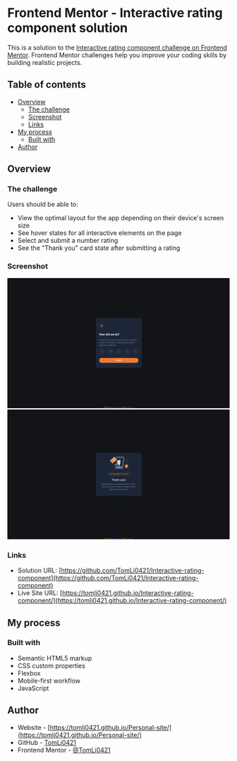 # Frontend Mentor - Interactive rating component solution

This is a solution to the [Interactive rating component challenge on Frontend Mentor](https://www.frontendmentor.io/challenges/interactive-rating-component-koxpeBUmI). Frontend Mentor challenges help you improve your coding skills by building realistic projects.

## Table of contents

- [Overview](#overview)
  - [The challenge](#the-challenge)
  - [Screenshot](#screenshot)
  - [Links](#links)
- [My process](#my-process)
  - [Built with](#built-with)
- [Author](#author)

## Overview

### The challenge

Users should be able to:

- View the optimal layout for the app depending on their device's screen size
- See hover states for all interactive elements on the page
- Select and submit a number rating
- See the "Thank you" card state after submitting a rating

### Screenshot

![](./screenshot/desktop-design.png)
![](./screenshot/desktop-thank-you-state.png)

### Links

- Solution URL: [https://github.com/TomLi0421/Interactive-rating-component](https://github.com/TomLi0421/Interactive-rating-component)
- Live Site URL: [https://tomli0421.github.io/Interactive-rating-component/](https://tomli0421.github.io/Interactive-rating-component/)

## My process

### Built with

- Semantic HTML5 markup
- CSS custom properties
- Flexbox
- Mobile-first workflow
- JavaScript

## Author

- Website - [https://tomli0421.github.io/Personal-site/](https://tomli0421.github.io/Personal-site/)
- GitHub - [TomLi0421](https://github.com/TomLi0421)
- Frontend Mentor - [@TomLi0421](https://www.frontendmentor.io/profile/TomLi0421)

